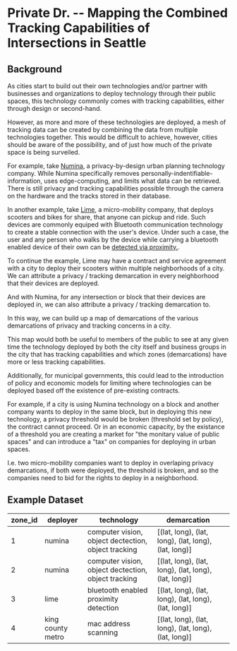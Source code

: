 # Private Dr. -- Mapping the Combined Tracking Capabilities of Intersections in Seattle

## Background

As cities start to build out their own technologies and/or partner with
businesses and organizations to deploy technology through their public spaces,
this technology commonly comes with tracking capabilities, either through
design or second-hand.

However, as more and more of these technologies are deployed, a mesh of
tracking data can be created by combining the data from multiple
technologies together. This would be difficult to achieve, however, cities
should be aware of the possibility, and of just how much of the private space
is being surveiled.

For example, take [Numina](https://numina.co/), a privacy-by-design urban planning
technology company. While Numina specifically removes
personally-indentifiable-information, uses edge-computing, and limits what data
can be retrieved. There is still privacy and tracking capabilities possible
through the camera on the hardware and the tracks stored in their database.

In another example, take [Lime](https://www.li.me), a micro-mobility company,
that deploys scooters and bikes for share, that anyone can pickup and ride.
Such devices are commonly equiped with Bluetooth communication technology to create
a stable connection with the user's device. Under such a case, the user and any
person who walks by the device while carrying a bluetooth enabled device of their
own can be
[detected via proximity.](https://privacyinternational.org/explainer/3536/bluetooth-tracking-and-covid-19-tech-primer).

To continue the example, Lime may have a contract and service agreement with a city
to deploy their scooters within multiple neighborhoods of a city. We can attribute
a privacy / tracking demarcation in every neighborhood that their devices are deployed.

And with Numina, for any intersection or block that their devices are deployed in, we
can also attribute a privacy / tracking demarcation to.

In this way, we can build up a map of demarcations of the various demarcations of
privacy and tracking concerns in a city.

This map would both be useful to members of the public to see at any given time
the technology deployed by both the city itself and business groups in the city
that has tracking capabilities and which zones (demarcations) have more or less
tracking capabilities.

Additionally, for municipal governments, this could lead to the introduction
of policy and economic models for limiting where technologies can be deployed
based off the existence of pre-existing contracts.

For example, if a city is using Numina technology on a block and another
company wants to deploy in the same block, but in deploying this new technology,
a privacy threshold would be broken (threshold set by policy), the contract
cannot proceed. Or in an economic capacity, by the existance of a threshold you
are creating a market for "the monitary value of public spaces" and can introduce
a "tax" on companies for deploying in urban spaces.

I.e. two micro-mobility companies want to deploy in overlaping privacy demarcations,
if both were deployed, the threshold is broken, and so the companies need to bid
for the rights to deploy in a neighborhood.

## Example Dataset

| zone_id | deployer          | technology                                          | demarcation                                          |     |
| ------- | ----------------- | --------------------------------------------------- | ---------------------------------------------------- | --- |
| 1       | numina            | computer vision, object dectection, object tracking | [(lat, long), (lat, long), (lat, long), (lat, long)] |     |
| 2       | numina            | computer vision, object dectection, object tracking | [(lat, long), (lat, long), (lat, long), (lat, long)] |     |
| 3       | lime              | bluetooth enabled proximity detection               | [(lat, long), (lat, long), (lat, long), (lat, long)] |     |
| 4       | king county metro | mac address scanning                                | [(lat, long), (lat, long), (lat, long), (lat, long)] |     |
